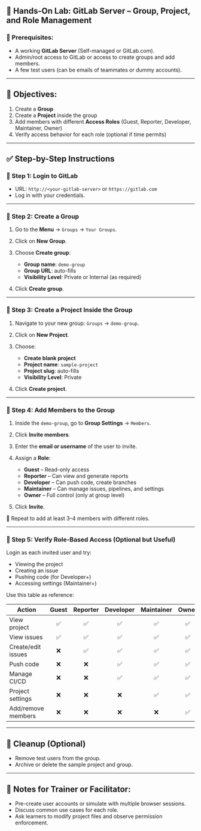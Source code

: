 
## 🧪 Hands-On Lab: GitLab Server – Group, Project, and Role Management

### 🧰 Prerequisites:

* A working **GitLab Server** (Self-managed or GitLab.com).
* Admin/root access to GitLab or access to create groups and add members.
* A few test users (can be emails of teammates or dummy accounts).

---

## 🎯 Objectives:

1. Create a **Group**
2. Create a **Project** inside the group
3. Add members with different **Access Roles** (Guest, Reporter, Developer, Maintainer, Owner)
4. Verify access behavior for each role (optional if time permits)

---

## ✅ Step-by-Step Instructions

### 🔹 Step 1: Login to GitLab

* URL: `http://<your-gitlab-server>` or `https://gitlab.com`
* Log in with your credentials.

---

### 🔹 Step 2: Create a Group

1. Go to the **Menu** → `Groups` → `Your Groups`.
2. Click on **New Group**.
3. Choose **Create group**:

   * **Group name**: `demo-group`
   * **Group URL**: auto-fills
   * **Visibility Level**: Private or Internal (as required)
4. Click **Create group**.

---

### 🔹 Step 3: Create a Project Inside the Group

1. Navigate to your new group: `Groups` → `demo-group`.
2. Click on **New Project**.
3. Choose:

   * **Create blank project**
   * **Project name**: `sample-project`
   * **Project slug**: auto-fills
   * **Visibility Level**: Private
4. Click **Create project**.

---

### 🔹 Step 4: Add Members to the Group

1. Inside the `demo-group`, go to **Group Settings** → `Members`.
2. Click **Invite members**.
3. Enter the **email or username** of the user to invite.
4. Assign a **Role**:

   * **Guest** – Read-only access
   * **Reporter** – Can view and generate reports
   * **Developer** – Can push code, create branches
   * **Maintainer** – Can manage issues, pipelines, and settings
   * **Owner** – Full control (only at group level)
5. Click **Invite**.

📝 Repeat to add at least 3–4 members with different roles.

---

### 🔹 Step 5: Verify Role-Based Access (Optional but Useful)

Login as each invited user and try:

* Viewing the project
* Creating an issue
* Pushing code (for Developer+)
* Accessing settings (Maintainer+)

Use this table as reference:

| Action             | Guest | Reporter | Developer | Maintainer | Owner |
| ------------------ | :---: | :------: | :-------: | :--------: | :---: |
| View project       |   ✅   |     ✅    |     ✅     |      ✅     |   ✅   |
| View issues        |   ✅   |     ✅    |     ✅     |      ✅     |   ✅   |
| Create/edit issues |   ❌   |     ✅    |     ✅     |      ✅     |   ✅   |
| Push code          |   ❌   |     ❌    |     ✅     |      ✅     |   ✅   |
| Manage CI/CD       |   ❌   |     ❌    |     ✅     |      ✅     |   ✅   |
| Project settings   |   ❌   |     ❌    |     ❌     |      ✅     |   ✅   |
| Add/remove members |   ❌   |     ❌    |     ❌     |      ❌     |   ✅   |

---

## 🧼 Cleanup (Optional)

* Remove test users from the group.
* Archive or delete the sample project and group.

---

## 📝 Notes for Trainer or Facilitator:

* Pre-create user accounts or simulate with multiple browser sessions.
* Discuss common use cases for each role.
* Ask learners to modify project files and observe permission enforcement.


